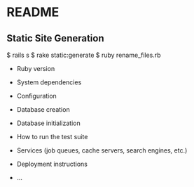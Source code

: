 # README

## Static Site Generation
$ rails s
$ rake static:generate
$ ruby rename_files.rb

* Ruby version

* System dependencies

* Configuration

* Database creation

* Database initialization

* How to run the test suite

* Services (job queues, cache servers, search engines, etc.)

* Deployment instructions

* ...
